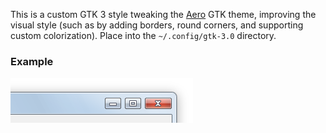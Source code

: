 This is a custom GTK 3 style tweaking the [Aero](//github.com/B00merang-Project/Windows-7) GTK theme, improving the visual style (such as by adding borders, round corners, and supporting custom colorization). Place into the `~/.config/gtk-3.0` directory.

### Example
![Caption example](caption.png)
